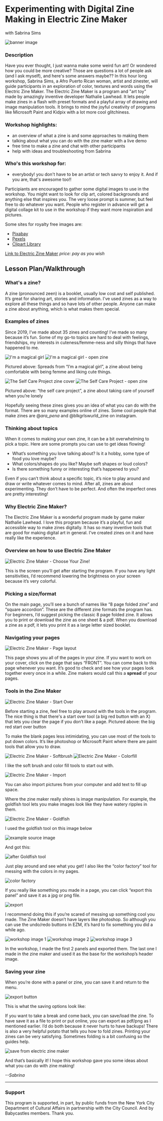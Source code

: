 # Experimenting with Digital Zine Making in Electric Zine Maker

with Sabrina Sims 

![banner image](images/zine/image18.png)

### Description 

Have you ever thought, I just wanna make some weird fun art! Or wondered how you could be more creative? Those are questions a lot of people ask (and I ask myself), and here's some answers maybe?? In this hour long workshop, Sabrina Sims, a Afro Puerto Rican woman, artist and zinester, will guide participants in an exploration of color, textures and words using the Electric Zine Maker. The Electric Zine Maker is a program and "art toy" made by amazingly inventive developer Nathalie Lawhead. It lets people make zines in a flash with preset formats and a playful array of drawing and image manipulation tools. It brings to mind the joyful creativity of programs like Microsoft Paint and Kidpix with a lot more cool glitchiness. 

### Workshop highlights:

- an overview of what a zine is and some approaches to making them
- talking about what you can do with the zine maker with a live demo
- free time to make a zine and chat with other participants
- help with ideas and troubleshooting from Sabrina

### Who's this workshop for:

- everybody! you don't have to be an artist or tech savvy to enjoy it. And if you are, that's awesome too!!

Participiants are encouraged to gather some digital images to use in the workshop. You might want to look for clip art, colored backgrounds and anything else that inspires you. The very loose prompt is summer, but feel free to do whatever you want. People who register in advance will get a digital collage kit to use in the workshop if they want more inspiration and pictures. 

Some sites for royalty free images are:

- [Pixabay](https://pixabay.com/)
- [Pexels](https://www.pexels.com/royalty-free-images)
- [Clipart Library](http://clipart-library.com/)

[Link to Electric Zine Maker](https://alienmelon.itch.io/electric-zine-maker) *price: pay as you wish*

## Lesson Plan/Walkthrough

### What's a zine?

A zine (pronounced zeen) is a booklet, usually low cost and self published. It’s great for sharing art, stories and information. I’ve used zines as a way to explore all these things and so have lots of other people. Anyone can make a zine about anything, which is what makes them special.

### Examples of zines

Since 2019, I’ve made about 35 zines and counting! I’ve made so many because it’s fun. Some of my go-to topics are hard to deal with feelings, friendships, my interests in cuteness/femme-ness and silly things that have happened to me. 

![I'm a magical girl](images/zine/image4.jpg)
![I'm a magical girl - open zine](images/zine/image6.jpg)

Pictured above: Spreads from “I’m a magical girl”, a zine about being comfortable with being femme and liking cute things. 

![The Self Care Project zine cover](images/zine/image11.jpg)
![The Self Care Project - open zine](images/zine/image7.jpg)

Pictured above: “the self care project”, a zine about taking care of yourself when you’re lonely

Hopefully seeing these zines gives you an idea of what you can do with the format. There are so many examples online of zines. Some cool people that make zines are @_ara_pena_ and @blkgrlswurld_zine on instagram.
 
### Thinking about topics

When it comes to making your own zine, it can be a bit overwhelming to pick a topic. Here are some prompts you can use to get ideas flowing! 

- What’s something you love talking about? Is it a hobby, some type of food you love maybe? 
- What colors/shapes do you like? Maybe soft shapes or loud colors?  
- Is there something funny or interesting that’s happened to you? 

Even if you can’t think about a specific topic, it’s nice to play around and draw or write whatever comes to mind. After all, zines are about experimenting. They don’t have to be perfect. And often the imperfect ones are pretty interesting! 

### Why Electric Zine Maker? 

The Electric Zine Maker is a wonderful program made by game maker Nathalie Lawhead. I love this program because it’s a playful, fun and accessible way to make zines digitally. It has so many inventive tools that are good for making digital art in general. I’ve created zines on it and have really like the experience. 

### Overview on how to use Electric Zine Maker

![Electric Zine Maker - Choose Your Zine!](images/zine/image16.png)

This is the screen you’ll get after starting the program. If you have any light sensitivities, I’d recommend lowering the brightness on your screen because it’s very colorful. 

### Picking a size/format

On the main page, you’ll see a bunch of names like “8 page folded zine” and “square accordion”. These are the different zine formats the program has.  For beginners, I’d suggest picking the classic 8 page folded zine. It allows you to print or download the zine as one sheet & a pdf. When you download a zine as a pdf, it lets you print it as a large letter sized booklet. 

### Navigating your pages 

![Electric Zine Maker - Page layout](images/zine/image1.png)

This page shows you all of the pages in your zine. If you want to work on your cover, click on the page that says “FRONT”. You can come back to this page whenever you want. It’s good to check and see how your pages look together every once in a while. Zine makers would call this a **spread** of your pages.

### Tools in the Zine Maker

![Electric Zine Maker - Start Over](images/zine/image2.png)

Before starting a zine, feel free to play around with the tools in the program. The nice thing is that there's a start over tool (a big red button with an X) that lets you clear the page if you don’t like a page.
Pictured above: the big red start over button

To make the blank pages less intimidating, you can use most of the tools to put down colors. It’s like photoshop or Microsoft Paint where there are paint tools that allow you to draw. 

![Electric Zine Maker - Softbrush](images/zine/image10.png)
![Electric Zine Maker - Colorfill](images/zine/image9.png)

I like the soft brush and color fill tools to start out with. 
 
 
![Electric Zine Maker - Import](images/zine/image14.png)

You can also import pictures from your computer and add text to fill up space. 


Where the zine maker really shines is image manipulation. 
For example, the goldfish tool lets you make images look like they have watery ripples in them. 

![Electric Zine Maker - Goldfish](images/zine/image20.png)

I used the goldfish tool on this image below 

![example source image](images/zine/image3.png)

And got this: 
 
![after Goldfish tool](images/zine/image12.png)

Just play around and see what you get!  I also like the “color factory” tool for messing with the colors in my pages. 

![color factory](images/zine/image21.png)

If you really like something you made in a page, you can click “export this panel” and save it as a jpg or png file.
 
![export](images/zine/image13.png)

I recommend doing this if you’re scared of messing up something cool you made. The Zine Maker doesn’t have layers like photoshop. So although you can use the undo/redo buttons in EZM, it’s hard to fix something you did a while ago. 

![workshop image 1](images/zine/image19.png)
![workshop image 2](images/zine/image15.png)
![workshop image 3](images/zine/image5.png)

In the workshop, I made the first 2 panels and exported them. The last one I made in the zine maker and used it as the base for the workshop’s header image. 

### Saving your zine

When you’re done with a panel or zine, you can save it and return to the menu. 

![export button](images/zine/image8.png)

This is what the saving options look like: 

If you want to take a break and come back, you can save/load the zine. To have save it as a file to print or put online, you can export as pdf/png as I mentioned earlier. I’d do both because it never hurts to have backups! There is also a very helpful potato that tells you how to fold zines. Printing your zines can be very satisfying. Sometimes folding is a bit confusing so the guides help. 

![save from electric zine maker](images/zine/image17.png)

And that’s basically it! I hope this workshop gave you some ideas about what you can do with zine making! 

*--Sabrina*
________

### Support

This program is supported, in part, by public funds from the New York City Department of Cultural Affairs in partnership with the City Council. And by Babycastles members. Thank you.
